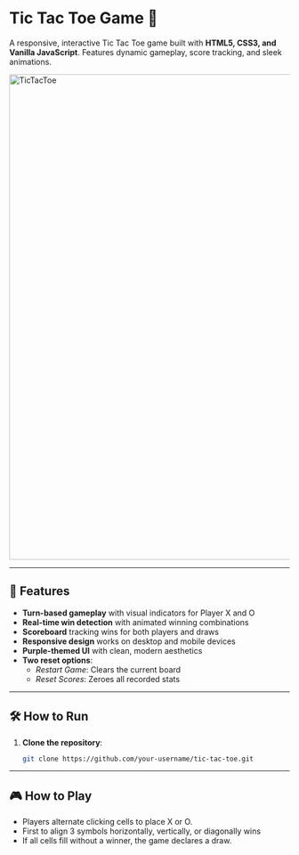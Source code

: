 # Tic Tac Toe Game 🎯  

A responsive, interactive Tic Tac Toe game built with **HTML5, CSS3, and Vanilla JavaScript**. Features dynamic gameplay, score tracking, and sleek animations.  

<img width="1919" height="872" alt="TicTacToe" src="https://github.com/user-attachments/assets/e6c51f03-32c5-44ca-a4cc-c36fe434fd3a" />


---

## 🚀 Features  
- **Turn-based gameplay** with visual indicators for Player X and O  
- **Real-time win detection** with animated winning combinations  
- **Scoreboard** tracking wins for both players and draws  
- **Responsive design** works on desktop and mobile devices  
- **Purple-themed UI** with clean, modern aesthetics  
- **Two reset options**:  
  - *Restart Game*: Clears the current board  
  - *Reset Scores*: Zeroes all recorded stats  

---

## 🛠️ How to Run  
1. **Clone the repository**:  
   ```bash
   git clone https://github.com/your-username/tic-tac-toe.git

---

## 🎮 How to Play
   - Players alternate clicking cells to place X or O.
   - First to align 3 symbols horizontally, vertically, or diagonally wins
   - If all cells fill without a winner, the game declares a draw.



